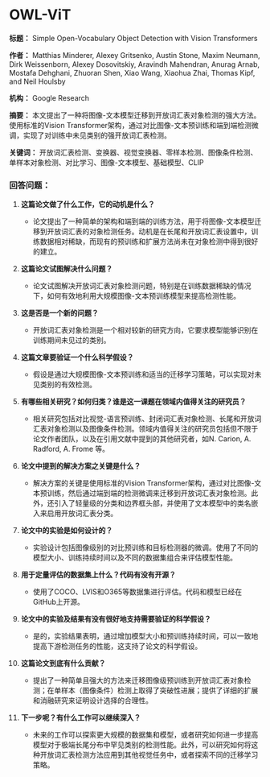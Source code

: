 # OWL-ViT

**标题：** Simple Open-Vocabulary Object Detection with Vision Transformers

**作者：** Matthias Minderer, Alexey Gritsenko, Austin Stone, Maxim Neumann, Dirk Weissenborn, Alexey Dosovitskiy, Aravindh Mahendran, Anurag Arnab, Mostafa Dehghani, Zhuoran Shen, Xiao Wang, Xiaohua Zhai, Thomas Kipf, and Neil Houlsby

**机构：** Google Research

**摘要：** 本文提出了一种将图像-文本模型迁移到开放词汇表对象检测的强大方法。使用标准的Vision Transformer架构，通过对比图像-文本预训练和端到端检测微调，实现了对训练中未见类别的强开放词汇表检测。

**关键词：** 开放词汇表检测、变换器、视觉变换器、零样本检测、图像条件检测、单样本对象检测、对比学习、图像-文本模型、基础模型、CLIP

### 回答问题：

1. **这篇论文做了什么工作，它的动机是什么？**
   - 论文提出了一种简单的架构和端到端的训练方法，用于将图像-文本模型迁移到开放词汇表的对象检测任务。动机是在长尾和开放词汇表设置中，训练数据相对稀缺，而现有的预训练和扩展方法尚未在对象检测中得到很好的建立。

2. **这篇论文试图解决什么问题？**
   - 论文试图解决开放词汇表对象检测问题，特别是在训练数据稀缺的情况下，如何有效地利用大规模图像-文本预训练模型来提高检测性能。

3. **这是否是一个新的问题？**
   - 开放词汇表对象检测是一个相对较新的研究方向，它要求模型能够识别在训练期间未见过的类别。

4. **这篇文章要验证一个什么科学假设？**
   - 假设是通过大规模图像-文本预训练和适当的迁移学习策略，可以实现对未见类别的有效检测。

5. **有哪些相关研究？如何归类？谁是这一课题在领域内值得关注的研究员？**
   - 相关研究包括对比视觉-语言预训练、封闭词汇表对象检测、长尾和开放词汇表对象检测以及图像条件检测。领域内值得关注的研究员包括但不限于论文作者团队，以及在引用文献中提到的其他研究者，如N. Carion, A. Radford, A. Frome 等。

6. **论文中提到的解决方案之关键是什么？**
   - 解决方案的关键是使用标准的Vision Transformer架构，通过对比图像-文本预训练，然后通过端到端的检测微调来迁移到开放词汇表对象检测。此外，还引入了轻量级的分类和边界框头部，并使用了文本模型中的类名嵌入来启用开放词汇表分类。

7. **论文中的实验是如何设计的？**
   - 实验设计包括图像级别的对比预训练和目标检测器的微调。使用了不同的模型大小、训练持续时间以及不同的数据集组合来评估模型性能。

8. **用于定量评估的数据集上什么？代码有没有开源？**
   - 使用了COCO、LVIS和O365等数据集进行评估。代码和模型已经在GitHub上开源。

9. **论文中的实验及结果有没有很好地支持需要验证的科学假设？**
   - 是的，实验结果表明，通过增加模型大小和预训练持续时间，可以一致地提高下游检测任务的性能，这支持了论文的科学假设。

10. **这篇论文到底有什么贡献？**
    - 提出了一种简单且强大的方法来迁移图像级预训练到开放词汇表对象检测；在单样本（图像条件）检测上取得了突破性进展；提供了详细的扩展和消融研究来证明设计选择的合理性。

11. **下一步呢？有什么工作可以继续深入？**
    - 未来的工作可以探索更大规模的数据集和模型，或者研究如何进一步提高模型对于极端长尾分布中罕见类别的检测性能。此外，可以研究如何将这种开放词汇表检测方法应用到其他视觉任务中，或者探索不同的迁移学习策略。